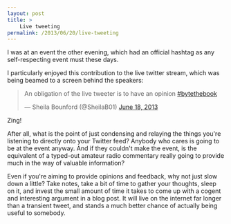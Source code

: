 ```yaml
---
layout: post
title: >
    Live tweeting
permalink: /2013/06/20/live-tweeting
---
```

I was at an event the other evening, which had an official hashtag as any self-respecting event must these days.

I particularly enjoyed this contribution to the live twitter stream, which was being beamed to a screen behind the speakers:

<blockquote class="twitter-tweet" data-lang="en"><p lang="en" dir="ltr">An obligation of the live tweeter is to have an opinion <a href="https://twitter.com/hashtag/bytethebook?src=hash">#bytethebook</a></p>&mdash; Sheila Bounford (@SheilaB01) <a href="https://twitter.com/SheilaB01/status/347057727450800128">June 18, 2013</a></blockquote>
<script async src="//platform.twitter.com/widgets.js" charset="utf-8"></script>

Zing!

After all, what is the point of just condensing and relaying the things you're listening to directly onto your Twitter feed? Anybody who cares is going to be at the event anyway. And if they couldn't make the event, is the equivalent of a typed-out amateur radio commentary really going to provide much in the way of valuable information?

Even if you're aiming to provide opinions and feedback, why not just slow down a little? Take notes, take a bit of time to gather your thoughts, sleep on it, and invest the small amount of time it takes to come up with a cogent and interesting argument in a blog post. It will live on the internet far longer than a transient tweet, and stands a much better chance of actually being useful to somebody.
